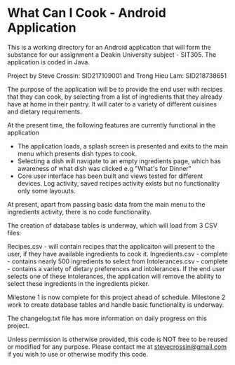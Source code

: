 # What Can I Cook - Android Application

This is a working directory for an Android application that will form the substance for our assignment
a Deakin University subject - SIT305. The application is coded in Java.

Project by Steve Crossin: SID217109001 and Trong Hieu Lam: SID218738651

The purpose of the application will be to provide the end user with recipes that they can cook, by selecting
from a list of ingredients that they already have at home in their pantry. It will cater to a variety of different
cuisines and dietary requirements.

At the present time, the following features are currently functional in the application

* The application loads, a splash screen is presented and exits to the main menu which presents dish types to cook.
* Selecting a dish will navigate to an empty ingredients page, which has awareness of what dish was clicked e.g "What's for Dinner"
* Core user interface has been built and views tested for different devices. Log activity, saved recipes activity exists but no functionality only some layouuts.

At present, apart from passing basic data from the main menu to the ingredients activity, there is no code functionality.

The creation of database tables is underway, which will load from 3 CSV files:

Recipes.csv - will contain recipes that the applicaiton will present to the user, if they have available ingredients to cook it.
Ingredients.csv - complete - contains nearly 500 ingredients to select from
Intolerances.csv - complete - contains a variety of dietary preferences and intolerances. If the end user selects one of these intolerances, the application will remove the ability to select these
ingredients in the ingredients picker.

Milestone 1 is now complete for this project ahead of schedule. Milestone 2 work to create database tables and handle basic functionality is underway.

The changelog.txt file has more information on daily progress on this project.

Unless permission is otherwise provided, this code is NOT free to be reused or modified for any purpose. Please contact me
at stevecrossin@gmail.com if you wish to use or otherwise modify this code.


